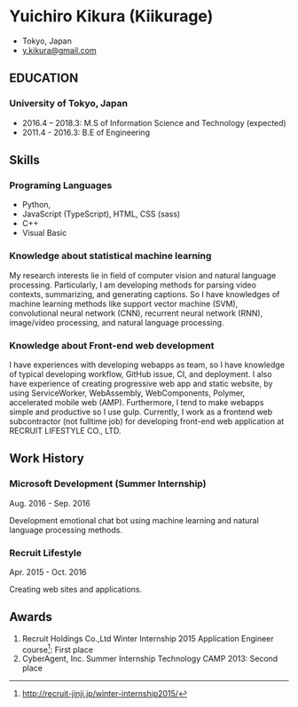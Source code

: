 # Yuichiro Kikura (Kiikurage)

- Tokyo, Japan
- y.kikura@gmail.com

## EDUCATION

### University of Tokyo, Japan

- 2016.4 – 2018.3: M.S of Information Science and Technology (expected)
- 2011.4 - 2016.3: B.E of Engineering

## Skills

### Programing Languages

-	Python,
-	JavaScript (TypeScript), HTML, CSS (sass)
-	C++
-	Visual Basic

### Knowledge about statistical machine learning

My research interests lie in field of computer vision and natural language processing. Particularly, I am developing methods for parsing video contexts, summarizing, and generating captions. So I have knowledges of machine learning methods like support vector machine (SVM), convolutional neural network (CNN), recurrent neural network (RNN), image/video processing, and natural language processing.

### Knowledge about Front-end web development

I have experiences with developing webapps as team, so I have knowledge of typical developing workflow, GitHub issue, CI, and deployment. I also have experience of creating progressive web app and static website, by using ServiceWorker, WebAssembly, WebComponents, Polymer, accelerated mobile web (AMP). Furthermore, I tend to make webapps simple and productive so I use gulp. Currently, I work as a frontend web subcontractor (not fulltime job) for developing front-end web application at RECRUIT LIFESTYLE CO., LTD.

## Work History

### Microsoft Development (Summer Internship)

Aug. 2016 - Sep. 2016	

Development emotional chat bot using machine learning and natural language processing methods.

### Recruit Lifestyle

Apr. 2015 - Oct. 2016

Creating web sites and applications.


## Awards

1.	Recruit Holdings Co.,Ltd Winter Internship 2015 Application Engineer course[^1]: First place
2.	CyberAgent, Inc. Summer Internship Technology CAMP 2013: Second place

[^1]: http://recruit-jinji.jp/winter-internship2015/
